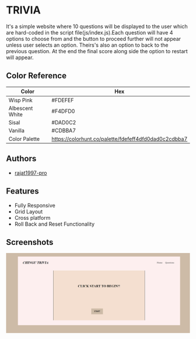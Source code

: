 
# TRIVIA

It's a simple website where 10 questions will be displayed to the user which are hard-coded in the script file(js/index.js).Each question will have 4 options to choose from and the button to proceed further will not appear unless user selects an option. Theirs's also an option to back to the previous question. At the end the final score along side the option to restart will appear.


## Color Reference

| Color             | Hex                                                                |
| ----------------- | ------------------------------------------------------------------ |
| Wisp Pink | #FDEFEF |
| Albescent White | #F4DFD0 |
| Sisal| #DAD0C2|
| Vanilla| #CDBBA7|
|Color Palette|https://colorhunt.co/palette/fdefeff4dfd0dad0c2cdbba7|




## Authors

- [rajat1997-pro](https://github.com/rajat1997-pro)


## Features

- Fully Responsive
- Grid Layout
- Cross platform
- Roll Back and Reset Functionality



## Screenshots

!["desktop"](images/desktop-preview.png)
